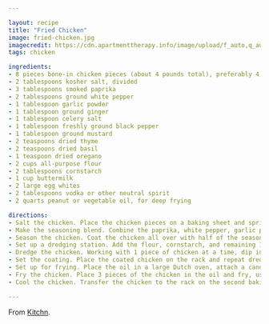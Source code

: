 ```yaml
---

layout: recipe
title: "Fried Chicken"
image: fried-chicken.jpg
imagecredit: https://cdn.apartmenttherapy.info/image/upload/f_auto,q_auto:eco,c_fit,w_760,h_1140/at%2Farchive%2F0716e0ca369a57b31b821ea090891e90fce7123e
tags: chicken

ingredients:
- 8 pieces bone-in chicken pieces (about 4 pounds total), preferably 4 drumsticks and 4 thighs
- 2 tablespoons kosher salt, divided
- 3 tablespoons smoked paprika
- 2 tablespoons ground white pepper
- 1 tablespoon garlic powder
- 1 tablespoon ground ginger
- 1 tablespoon celery salt
- 1 tablespoon freshly ground black pepper
- 1 tablespoon ground mustard
- 2 teaspoons dried thyme
- 2 teaspoons dried basil
- 1 teaspoon dried oregano
- 2 cups all-purpose flour
- 2 tablespoons cornstarch
- 1 cup buttermilk
- 2 large egg whites
- 2 tablespoons vodka or other neutral spirit
- 2 quarts peanut or vegetable oil, for deep frying

directions:
- Salt the chicken. Place the chicken pieces on a baking sheet and sprinkle all over with 1 tablespoon of the salt. Set aside at room temperature for 30 minutes or refrigerate overnight.
- Make the seasoning blend. Combine the paprika, white pepper, garlic powder, ginger, celery salt, black pepper, mustard, thyme, basil, and oregano in a large bowl.
- Season the chicken. Coat the chicken all over with half of the seasoning mixture (about 1/2 cup).
- Set up a dredging station. Add the flour, cornstarch, and remaining 1 tablespoon salt to the remaining spice mixture in the bowl and whisk to combine; set aside. Place the buttermilk, egg whites, and alcohol in a medium bowl and whisk to combine. Fit a wire rack over a second rimmed baking sheet.
- Dredge the chicken. Working with 1 piece of chicken at a time, dip in the buttermilk mixture to completely coat, then place in the flour mixture (don't worry about letting any excess buttermilk drain off the chicken first). Shake the flour bowl as needed to completely coat the chicken, then use your fingers to press the flour coating onto the chicken.
- Set the coating. Place the coated chicken on the rack and repeat dredging the remaining chicken. Set aside at room temperature for at least 10 minutes and up to 30 minutes while you set up for frying and heat the oil.
- Set up for frying. Place the oil in a large Dutch oven, attach a candy or deep-fry thermometer, and heat over medium-high heat until the oil is 350°F, about 15 minutes. Meanwhile, wash and dry the empty baking sheet the chicken was seasoned on. Line this baking sheet with paper towels and fit with a second wire cooling rack; this will be your cooling station.
- Fry the chicken. Place 3 pieces of the chicken in the oil and fry, using tongs to rotate the pieces every 3 to 4 minutes and adjusting the heat as needed to maintain 325°F, until golden-brown with an internal temperature of 165°F (check by inserting a probe thermometer into the thickest part of the chicken without touching bone), 12 to 15 minutes.
- Cool the chicken. Transfer the chicken to the rack on the second baking sheet. Make sure the oil comes back up to 350°F before frying the remaining chicken in 2 more batches. Let cool at least 10 minutes before serving.

---
```


From [Kitchn](https://www.thekitchn.com/how-to-make-crispy-juicy-fried-chicken-that-s-better-than-kfc-242602#post-recipe-9321).
